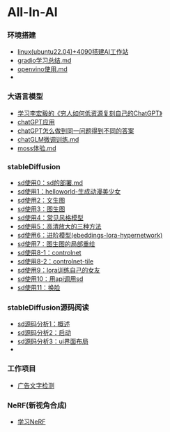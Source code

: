 # All-In-AI

### 环境搭建
- [linux(ubuntu22.04)+4090搭建AI工作站](linux搭建环境.md)
- [gradio学习总结.md](gradio学习总结.md)
- [openvino使用.md](openvino使用.md)
- 
### 大语言模型
- [学习李宏毅的《穷人如何低资源复刻自己的ChatGPT》](chatGPT/学习李宏毅的《穷人如何低资源复刻自己的ChatGPT》.md)
- [chatGPT应用](chatGPT/chatGPT应用.md)
- [chatGPT怎么做到同一问题得到不同的答案](chatGPT/chatGPT怎么做到同一问题得到不同的答案.md)
- [chatGLM微调训练.md](chatGPT/chatGLM微调训练.md)
- [moss体验.md](chatGPT/moss体验.md)

### stableDiffusion
- [sd使用0：sd的部署.md](stableDiffusion/sd使用0：sd的部署.md)
- [sd使用1：helloworld-生成动漫美少女](stableDiffusion/sd使用1：helloworld-生成动漫美少女.md)
- [sd使用2：文生图](stableDiffusion/sd使用2：文生图.md)
- [sd使用3：图生图](stableDiffusion/sd使用3：图生图.md)
- [sd使用4：常见风格模型](stableDiffusion/sd使用4：常见风格模型.md)
- [sd使用5：高清放大的三种方法](stableDiffusion/sd使用5：高清放大的三种方法.md)
- [sd使用6：进阶模型(ebeddings-lora-hypernetwork)](stableDiffusion/sd使用6：进阶模型(ebeddings-lora-hypernetwork).md)
- [sd使用7：图生图的局部重绘](sd使用7：图生图的局部重绘.md)
- [sd使用8-1：controlnet](stableDiffusion/sd使用8-1：controlnet.md)
- [sd使用8-2：controlnet-tile](stableDiffusion/sd使用8-2：controlnet-tile.md)
- [sd使用9：lora训练自己的女友](stableDiffusion/sd使用9：lora训练自己的女友.md)
- [sd使用10：用api调用sd](stableDiffusion/sd使用10：用api调用sd.md)
- [sd使用11：换脸](stableDiffusion/sd使用11：换脸.md)

### stableDiffusion源码阅读
- [sd源码分析1：概述](stableDiffusion/sd源码分析1：概述.md)
- [sd源码分析2：启动](stableDiffusion/sd源码分析2：启动.md)
- [sd源码分析3：ui界面布局](stableDiffusion/sd源码分析3：ui界面布局.md)
- 
### 工作项目
- [广告文字检测](ad-det.md)

### NeRF(新视角合成)
- [学习NeRF](https://gitee.com/yangkang2022/nerf-learn)